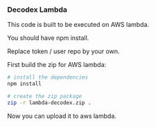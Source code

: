 ### Decodex Lambda ###

This code is built to be executed on AWS lambda.

You should have npm install.

Replace token / user repo by your own.

First build the zip for AWS lambda:
```bash
# install the dependencies
npm install

# create the zip package
zip -r lambda-decodex.zip .
```

Now you can upload it to aws lambda.